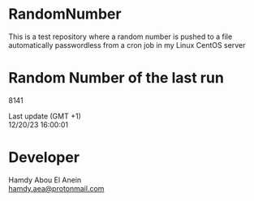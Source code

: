 # RandomNumber    
This is a test repository where a random number is pushed to a file automatically passwordless from a cron job in my Linux CentOS server    
# Random Number of the last run   
8141
      
Last update (GMT +1)    
12/20/23 16:00:01
# Developer    
Hamdy Abou El Anein   
hamdy.aea@protonmail.com
